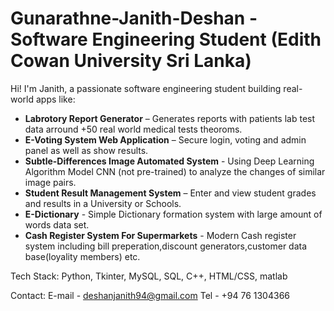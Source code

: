 # Gunarathne-Janith-Deshan - Software Engineering Student (Edith Cowan University Sri Lanka)

Hi! I'm Janith, a passionate software engineering student building real-world apps like:

- **Labrotory Report Generator** – Generates reports with patients lab test data arround +50 real world medical tests theoroms.
- **E-Voting System Web Application** – Secure login, voting and admin panel as well as show results.
- **Subtle-Differences Image Automated System** - Using Deep Learning Algorithm Model CNN (not pre-trained) to analyze the changes of similar image pairs.
- **Student Result Management System** – Enter and view student grades and results in a University or Schools.
- **E-Dictionary** - Simple Dictionary formation system with large amount of words data set.
- **Cash Register System For Supermarkets** - Modern Cash register system including bill preperation,discount generators,customer data base(loyality members) etc.

Tech Stack: Python, Tkinter, MySQL, SQL, C++, HTML/CSS, matlab

Contact: E-mail - deshanjanith94@gmail.com
Tel - +94 76 1304366
